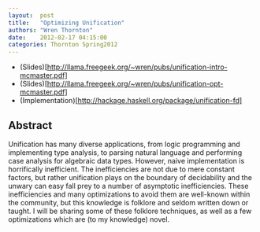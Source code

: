 ```yaml
--- 
layout:  post 
title:   "Optimizing Unification"
authors: "Wren Thornton" 
date:    2012-02-17 04:15:00 
categories: Thornton Spring2012
--- 
```


* (Slides)[http://llama.freegeek.org/~wren/pubs/unification-intro-mcmaster.pdf]
* (Slides)[http://llama.freegeek.org/~wren/pubs/unification-opt-mcmaster.pdf]
* (Implementation)[http://hackage.haskell.org/package/unification-fd]

## Abstract

Unification has many diverse applications, from logic
programming and implementing type analysis, to parsing natural
language and performing case analysis for algebraic data types.
However, naive implementation is horrifically inefficient. The
inefficiencies are not due to mere constant factors, but rather
unification plays on the boundary of decidability and the unwary can
easy fall prey to a number of asymptotic inefficiencies. These
inefficiencies and many optimizations to avoid them are well-known
within the community, but this knowledge is folklore and seldom
written down or taught. I will be sharing some of these folklore
techniques, as well as a few optimizations which are (to my knowledge)
novel.

